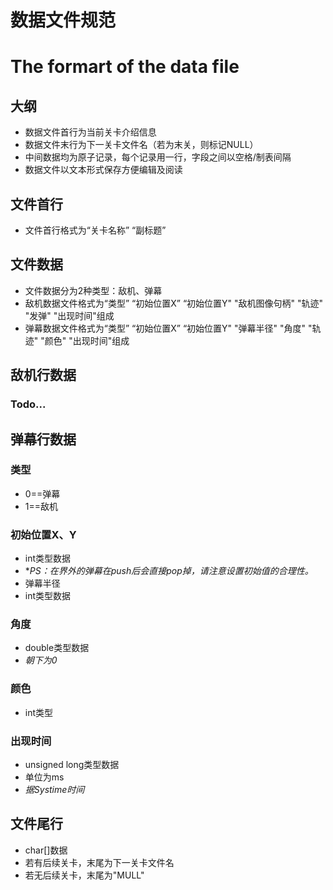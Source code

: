 # 数据文件规范
# The formart of the data file

## 大纲
* 数据文件首行为当前关卡介绍信息
* 数据文件末行为下一关卡文件名（若为末关，则标记NULL）
* 中间数据均为原子记录，每个记录用一行，字段之间以空格/制表间隔
* 数据文件以文本形式保存方便编辑及阅读
## 文件首行
* 文件首行格式为“关卡名称” “副标题”
## 文件数据
* 文件数据分为2种类型：敌机、弹幕
* 敌机数据文件格式为“类型”  “初始位置X” “初始位置Y" "敌机图像句柄" "轨迹" "发弹" "出现时间"组成
* 弹幕数据文件格式为“类型”  “初始位置X” “初始位置Y" "弹幕半径" "角度" "轨迹" "颜色" "出现时间"组成
## 敌机行数据
### Todo...
## 弹幕行数据
### 类型
* 0==弹幕
* 1==敌机
### 初始位置X、Y
* int类型数据
*  **PS：在界外的弹幕在push后会直接pop掉，请注意设置初始值的合理性。*
*  弹幕半径
*  int类型数据
###  角度
* double类型数据
*  *朝下为0*
### 颜色
* int类型
### 出现时间
* unsigned long类型数据
* 单位为ms
* *据Systime时间*
## 文件尾行
* char[]数据
* 若有后续关卡，末尾为下一关卡文件名
* 若无后续关卡，末尾为"MULL"
